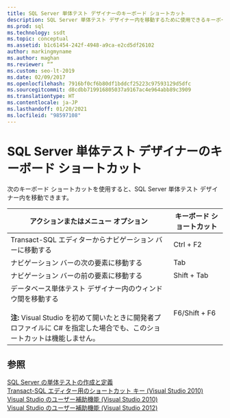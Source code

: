 ```yaml
---
title: SQL Server 単体テスト デザイナーのキーボード ショートカット
description: SQL Server 単体テスト デザイナー内を移動するために使用できるキーボード ショートカットについての理解を深めます。
ms.prod: sql
ms.technology: ssdt
ms.topic: conceptual
ms.assetid: b1c61454-242f-4948-a9ca-e2cd5df26102
author: markingmyname
ms.author: maghan
ms.reviewer: “”
ms.custom: seo-lt-2019
ms.date: 02/09/2017
ms.openlocfilehash: 7916bf0cf6b80df1bddcf25223c97593129d5dfc
ms.sourcegitcommit: d8cdbb719916805037a9167ac4e964abb89c3909
ms.translationtype: HT
ms.contentlocale: ja-JP
ms.lasthandoff: 01/20/2021
ms.locfileid: "98597108"
---
```

# <a name="keyboard-shortcuts-for-sql-server-unit-test-designer"></a>SQL Server 単体テスト デザイナーのキーボード ショートカット

次のキーボード ショートカットを使用すると、SQL Server 単体テスト デザイナー内を移動できます。  
  
|アクションまたはメニュー オプション|キーボード ショートカット|  
|-|-|   
|Transact\-SQL エディターからナビゲーション バーに移動する|Ctrl + F2|  
|ナビゲーション バーの次の要素に移動する|Tab|  
|ナビゲーション バーの前の要素に移動する|Shift + Tab|  
|データベース単体テスト デザイナー内のウィンドウ間を移動する<br /><br />**注:** Visual Studio を初めて開いたときに開発者プロファイルに C# を指定した場合でも、このショートカットは機能しません。|F6/Shift + F6|  
  
## <a name="see-also"></a>参照  
[SQL Server の単体テストの作成と定義](../ssdt/creating-and-defining-sql-server-unit-tests.md)  
[Transact-SQL エディター用のショートカット キー (Visual Studio 2010)](/previous-versions/visualstudio/visual-studio-2010/aa833225(v=vs.100))  
[Visual Studio のユーザー補助機能 (Visual Studio 2010)](/previous-versions/visualstudio/visual-studio-2008/y4b5z3y3(v=vs.90))  
[Visual Studio のユーザー補助機能 (Visual Studio 2012)](/previous-versions/visualstudio/visual-studio-2015/ide/reference/accessibility-features-of-visual-studio)  
